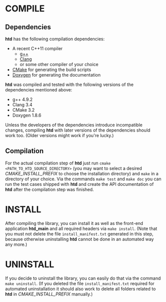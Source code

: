 # COMPILE

## Dependencies

**htd** has the following compilation dependencies:

* A recent C++11 compiler 
  * [g++](https://gcc.gnu.org/)
  * [Clang](http://clang.llvm.org/)
  * or some other compiler of your choice
* [CMake](http://cmake.org/) for generating the build scripts
* [Doxygen](www.doxygen.org/) for generating the documentation

**htd** was compiled and tested with the following versions of the dependencies mentioned above:

* g++ 4.9.2
* Clang 3.4
* CMake 3.2
* Doxygen 1.8.6

Unless the developers of the dependencies introduce incompatible changes, compiling **htd** with later versions of the dependencies should work too. (Older versions might work if you're lucky.)

## Compilation

For the actual compilation step of **htd** just run `cmake <PATH_TO_HTD_SOURCE_DIRECTORY>` (you may want to select a desired *CMAKE_INSTALL_PREFIX* to choose the installation directory) and `make` in a directory of your choice. Via the commands `make test` and `make doc` you can run the test cases shipped with **htd** and create the API documentation of **htd** after the compilation step was finished.

# INSTALL

After compiling the library, you can install it as well as the front-end application **htd_main** and all required headers via `make install`. (Note that you must not delete the file `install_manifest.txt` generated in this step, because otherwise uninstalling **htd** cannot be done in an automated way any more.)

# UNINSTALL

If you decide to uninstall the library, you can easily do that via the command `make uninstall`. (If you deleted the file `install_manifest.txt` required for automated uninstallation it should also work to delete all folders related to **htd** in *CMAKE_INSTALL_PREFIX* manually.)
